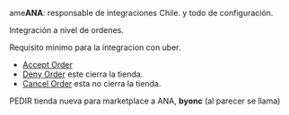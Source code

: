 ame**ANA**: responsable de integraciones Chile. y todo de configuración.

Integración a nivel de ordenes.

Requisito minimo para la integracion con uber.
- [Accept Order](https://developer.uber.com/docs/eats/references/api/order_suite#tag/AcceptOrder)
- [Deny Order](https://developer.uber.com/docs/eats/references/api/order_suite#tag/DenyOrder) este cierra la tienda.
- [Cancel Order](https://developer.uber.com/docs/eats/references/api/order_suite#tag/CancelOrder) esta no cierra la tienda.



PEDIR tienda nueva para marketplace a ANA, **byonc** (al parecer se llama)